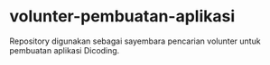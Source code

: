 # volunter-pembuatan-aplikasi
Repository digunakan sebagai sayembara pencarian volunter untuk pembuatan aplikasi Dicoding.
